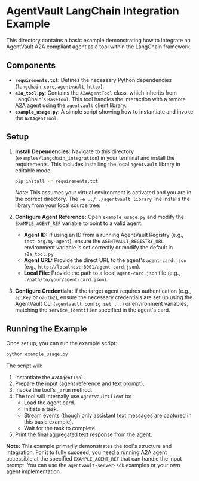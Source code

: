 # AgentVault LangChain Integration Example

This directory contains a basic example demonstrating how to integrate an AgentVault A2A compliant agent as a tool within the LangChain framework.

## Components

*   **`requirements.txt`**: Defines the necessary Python dependencies (`langchain-core`, `agentvault`, `httpx`).
*   **`a2a_tool.py`**: Contains the `A2AAgentTool` class, which inherits from LangChain's `BaseTool`. This tool handles the interaction with a remote A2A agent using the `agentvault` client library.
*   **`example_usage.py`**: A simple script showing how to instantiate and invoke the `A2AAgentTool`.

## Setup

1.  **Install Dependencies:** Navigate to this directory (`examples/langchain_integration`) in your terminal and install the requirements. This includes installing the local `agentvault` library in editable mode.
    ```bash
    pip install -r requirements.txt
    ```
    *Note:* This assumes your virtual environment is activated and you are in the correct directory. The `-e ../../agentvault_library` line installs the library from your local source tree.

2.  **Configure Agent Reference:** Open `example_usage.py` and modify the `EXAMPLE_AGENT_REF` variable to point to a valid agent:
    *   **Agent ID:** If using an ID from a running AgentVault Registry (e.g., `test-org/my-agent`), ensure the `AGENTVAULT_REGISTRY_URL` environment variable is set correctly or modify the default in `a2a_tool.py`.
    *   **Agent URL:** Provide the direct URL to the agent's `agent-card.json` (e.g., `http://localhost:8001/agent-card.json`).
    *   **Local File:** Provide the path to a local `agent-card.json` file (e.g., `./path/to/your/agent-card.json`).

3.  **Configure Credentials:** If the target agent requires authentication (e.g., `apiKey` or `oauth2`), ensure the necessary credentials are set up using the AgentVault CLI (`agentvault config set ...`) or environment variables, matching the `service_identifier` specified in the agent's card.

## Running the Example

Once set up, you can run the example script:

```bash
python example_usage.py
```

The script will:

1.  Instantiate the `A2AAgentTool`.
2.  Prepare the input (agent reference and text prompt).
3.  Invoke the tool's `_arun` method.
4.  The tool will internally use `AgentVaultClient` to:
    *   Load the agent card.
    *   Initiate a task.
    *   Stream events (though only assistant text messages are captured in this basic example).
    *   Wait for the task to complete.
5.  Print the final aggregated text response from the agent.

**Note:** This example primarily demonstrates the tool's structure and integration. For it to fully succeed, you need a running A2A agent accessible at the specified `EXAMPLE_AGENT_REF` that can handle the input prompt. You can use the `agentvault-server-sdk` examples or your own agent implementation.
